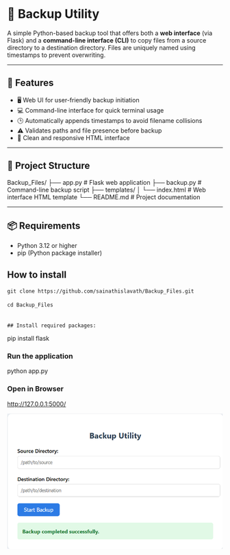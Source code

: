 # 📁 Backup Utility

A simple Python-based backup tool that offers both a **web interface** (via Flask) and a **command-line interface (CLI)** to copy files from a source directory to a destination directory. Files are uniquely named using timestamps to prevent overwriting.

---

## 🔧 Features

- 🖥️ Web UI for user-friendly backup initiation
- 💻 Command-line interface for quick terminal usage
- 🕒 Automatically appends timestamps to avoid filename collisions
- ⚠️ Validates paths and file presence before backup
- 📐 Clean and responsive HTML interface

---

## 📁 Project Structure

Backup_Files/ 
        ├── app.py # Flask web application 
        ├── backup.py # Command-line backup script 
        ├── templates/ 
        │ └── index.html # Web interface HTML template 
        └── README.md # Project documentation

---

## 📦 Requirements

- Python 3.12 or higher
- pip (Python package installer)

## How to install
```
git clone https://github.com/sainathislavath/Backup_Files.git

cd Backup_Files


## Install required packages:

```
pip install flask

### Run the application

python app.py

### Open in Browser

http://127.0.0.1:5000/

![alt Backup Files](image.png)